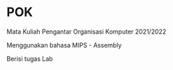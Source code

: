 # POK
Mata Kuliah Pengantar Organisasi Komputer 2021/2022  

Menggunakan bahasa MIPS - Assembly 

Berisi tugas Lab
